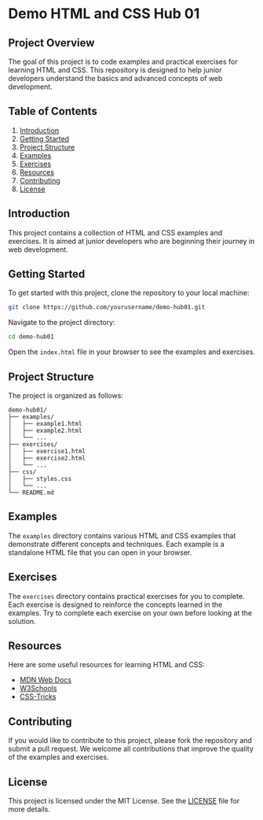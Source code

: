 # Demo HTML and CSS Hub 01

## Project Overview

The goal of this project is to code examples and practical exercises for learning HTML and CSS. This repository is designed to help junior developers understand the basics and advanced concepts of web development.

## Table of Contents

1. [Introduction](#introduction)
2. [Getting Started](#getting-started)
3. [Project Structure](#project-structure)
4. [Examples](#examples)
5. [Exercises](#exercises)
6. [Resources](#resources)
7. [Contributing](#contributing)
8. [License](#license)

## Introduction

This project contains a collection of HTML and CSS examples and exercises. It is aimed at junior developers who are beginning their journey in web development.

## Getting Started

To get started with this project, clone the repository to your local machine:

```bash
git clone https://github.com/yourusername/demo-hub01.git
```

Navigate to the project directory:

```bash
cd demo-hub01
```

Open the `index.html` file in your browser to see the examples and exercises.

## Project Structure

The project is organized as follows:

```
demo-hub01/
├── examples/
│   ├── example1.html
│   ├── example2.html
│   └── ...
├── exercises/
│   ├── exercise1.html
│   ├── exercise2.html
│   └── ...
├── css/
│   ├── styles.css
│   └── ...
└── README.md
```

## Examples

The `examples` directory contains various HTML and CSS examples that demonstrate different concepts and techniques. Each example is a standalone HTML file that you can open in your browser.

## Exercises

The `exercises` directory contains practical exercises for you to complete. Each exercise is designed to reinforce the concepts learned in the examples. Try to complete each exercise on your own before looking at the solution.

## Resources

Here are some useful resources for learning HTML and CSS:

- [MDN Web Docs](https://developer.mozilla.org/en-US/docs/Web/HTML)
- [W3Schools](https://www.w3schools.com/)
- [CSS-Tricks](https://css-tricks.com/)

## Contributing

If you would like to contribute to this project, please fork the repository and submit a pull request. We welcome all contributions that improve the quality of the examples and exercises.

## License

This project is licensed under the MIT License. See the [LICENSE](LICENSE) file for more details.